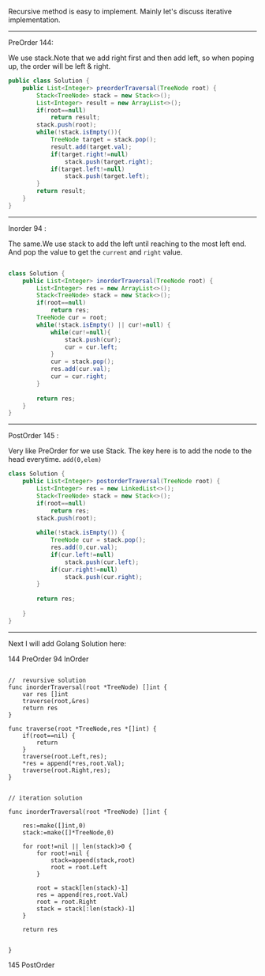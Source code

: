 Recursive method is easy to implement.
Mainly let's discuss iterative implementation.

---

PreOrder 144:

We use stack.Note that we add right first and then add left, so when poping up, the order will be left & right.

```Java
public class Solution {
    public List<Integer> preorderTraversal(TreeNode root) {
        Stack<TreeNode> stack = new Stack<>();
        List<Integer> result = new ArrayList<>();
        if(root==null)
            return result;
        stack.push(root);
        while(!stack.isEmpty()){
            TreeNode target = stack.pop();
            result.add(target.val);
            if(target.right!=null)
                stack.push(target.right);
            if(target.left!=null)
                stack.push(target.left);
        }
        return result;
    }
}

```

---

Inorder 94 :

The same.We use stack to add the left until reaching to the most left end.
And pop the value to get the `current` and `right` value.

```Java

class Solution {
    public List<Integer> inorderTraversal(TreeNode root) {
        List<Integer> res = new ArrayList<>();
        Stack<TreeNode> stack = new Stack<>();
        if(root==null)
            return res;
        TreeNode cur = root;
        while(!stack.isEmpty() || cur!=null) {
            while(cur!=null){
                stack.push(cur);
                cur = cur.left;
            }
            cur = stack.pop();
            res.add(cur.val);
            cur = cur.right;
        }
        
        return res;
    }
}

```

---

PostOrder 145 :

Very like PreOrder for we use Stack. The key here is to 
add the node to the head everytime.  `add(0,elem)`

```Java
class Solution {
    public List<Integer> postorderTraversal(TreeNode root) {
        List<Integer> res = new LinkedList<>();
        Stack<TreeNode> stack = new Stack<>();
        if(root==null)
            return res;
        stack.push(root);
        
        while(!stack.isEmpty()) {
            TreeNode cur = stack.pop();
            res.add(0,cur.val);
            if(cur.left!=null)
                stack.push(cur.left);
            if(cur.right!=null)
                stack.push(cur.right);
        }
        
        return res;
        
    }
}

```

---


Next I will add Golang Solution here:

144 PreOrder
94  InOrder

```Golang

//  revursive solution
func inorderTraversal(root *TreeNode) []int {
    var res []int
    traverse(root,&res)
    return res
}

func traverse(root *TreeNode,res *[]int) {
    if(root==nil) {
        return
    }
    traverse(root.Left,res);
    *res = append(*res,root.Val);
    traverse(root.Right,res);
}

```

```Golang

// iteration solution

func inorderTraversal(root *TreeNode) []int {
    
    res:=make([]int,0)
    stack:=make([]*TreeNode,0)
    
    for root!=nil || len(stack)>0 {
        for root!=nil {
            stack=append(stack,root)
            root = root.Left
        }
        
        root = stack[len(stack)-1]
        res = append(res,root.Val)
        root = root.Right
        stack = stack[:len(stack)-1]
    }
    
    return res
    
    
}

```
145 PostOrder